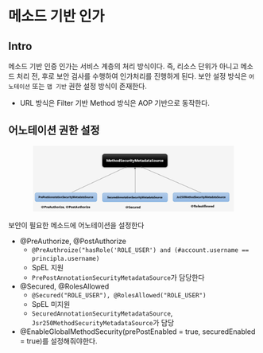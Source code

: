 # 메소드 기반 인가

## Intro

메소드 기반 인증 인가는 서비스 계층의 처리 방식이다. 즉, 리소스 단위가 아니고 메소드 처리 전, 후로 보안 검사를
수행하여 인가처리를 진행하게 된다. 보안 설정 방식은 `어노테이션` 또는 `맵 기반` 권한 설정 방식이 존재한다.

- URL 방식은 Filter 기반 Method 방식은 AOP 기반으로 동작한다.

## 어노테이션 권한 설정

<p align="center"><img src="./img/core_5.png" width="80%"></p>

보안이 필요한 메소드에 어노테이션을 설정한다

- @PreAuthorize, @PostAuthorize
  - `@PreAuthroize("hasRole('ROLE_USER') and (#account.username == principla.username)`
  - SpEL 지원
  - `PrePostAnnotationSecurityMetadataSource`가 담당한다
- @Secured, @RolesAllowed
  - `@Secured("ROLE_USER"), @RolesAllowed("ROLE_USER")`
  - SpEL 미지원
  - `SecuredAnnotationSecurityMetadataSource`, `Jsr250MethodSecurityMetadataSource`가 담당
- @EnableGlobalMethodSecurity(prePostEnabled = true, securedEnabled = true)를 설정해줘야한다.